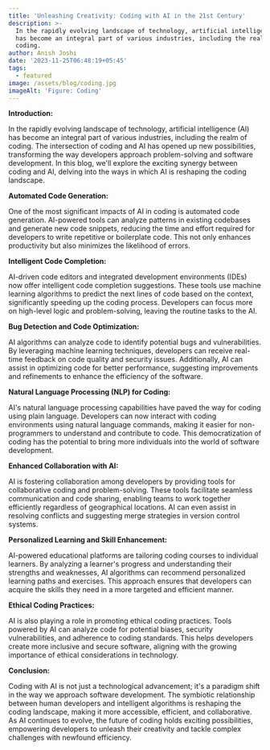 ```yaml
---
title: 'Unleashing Creativity: Coding with AI in the 21st Century'
description: >-
  In the rapidly evolving landscape of technology, artificial intelligence (AI)
  has become an integral part of various industries, including the realm of
  coding.
author: Anish Joshi
date: '2023-11-25T06:48:19+05:45'
tags:
  - featured
image: /assets/blog/coding.jpg
imageAlt: 'Figure: Coding'
---
```

**Introduction:**

In the rapidly evolving landscape of technology, artificial intelligence (AI) has become an integral part of various industries, including the realm of coding. The intersection of coding and AI has opened up new possibilities, transforming the way developers approach problem-solving and software development. In this blog, we'll explore the exciting synergy between coding and AI, delving into the ways in which AI is reshaping the coding landscape.



**Automated Code Generation:**

One of the most significant impacts of AI in coding is automated code generation. AI-powered tools can analyze patterns in existing codebases and generate new code snippets, reducing the time and effort required for developers to write repetitive or boilerplate code. This not only enhances productivity but also minimizes the likelihood of errors.



**Intelligent Code Completion:**

AI-driven code editors and integrated development environments (IDEs) now offer intelligent code completion suggestions. These tools use machine learning algorithms to predict the next lines of code based on the context, significantly speeding up the coding process. Developers can focus more on high-level logic and problem-solving, leaving the routine tasks to the AI.



**Bug Detection and Code Optimization:**

AI algorithms can analyze code to identify potential bugs and vulnerabilities. By leveraging machine learning techniques, developers can receive real-time feedback on code quality and security issues. Additionally, AI can assist in optimizing code for better performance, suggesting improvements and refinements to enhance the efficiency of the software.



**Natural Language Processing (NLP) for Coding:**

AI's natural language processing capabilities have paved the way for coding using plain language. Developers can now interact with coding environments using natural language commands, making it easier for non-programmers to understand and contribute to code. This democratization of coding has the potential to bring more individuals into the world of software development.



**Enhanced Collaboration with AI:**

AI is fostering collaboration among developers by providing tools for collaborative coding and problem-solving. These tools facilitate seamless communication and code sharing, enabling teams to work together efficiently regardless of geographical locations. AI can even assist in resolving conflicts and suggesting merge strategies in version control systems.



**Personalized Learning and Skill Enhancement:**

AI-powered educational platforms are tailoring coding courses to individual learners. By analyzing a learner's progress and understanding their strengths and weaknesses, AI algorithms can recommend personalized learning paths and exercises. This approach ensures that developers can acquire the skills they need in a more targeted and efficient manner.



**Ethical Coding Practices:**

AI is also playing a role in promoting ethical coding practices. Tools powered by AI can analyze code for potential biases, security vulnerabilities, and adherence to coding standards. This helps developers create more inclusive and secure software, aligning with the growing importance of ethical considerations in technology.



**Conclusion:**

Coding with AI is not just a technological advancement; it's a paradigm shift in the way we approach software development. The symbiotic relationship between human developers and intelligent algorithms is reshaping the coding landscape, making it more accessible, efficient, and collaborative. As AI continues to evolve, the future of coding holds exciting possibilities, empowering developers to unleash their creativity and tackle complex challenges with newfound efficiency.
